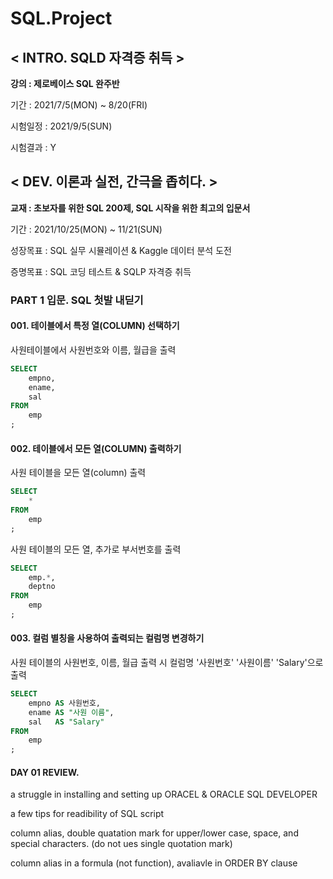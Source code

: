 # SQL.Project

## < INTRO. SQLD 자격증 취득 >
**강의 : 제로베이스 SQL 완주반**

기간 : 2021/7/5(MON) ~ 8/20(FRI)

시험일정 : 2021/9/5(SUN)

시험결과 : Y

## < DEV. 이론과 실전, 간극을 좁히다. > 
**교재 : 초보자를 위한 SQL 200제, SQL 시작을 위한 최고의 입문서**

기간 : 2021/10/25(MON) ~ 11/21(SUN)

성장목표 : SQL 실무 시뮬레이션 & Kaggle 데이터 분석 도전

증명목표 : SQL 코딩 테스트 & SQLP 자격증 취득

### PART 1 입문. SQL 첫발 내딛기
#### 001. 테이블에서 특정 열(COLUMN) 선택하기
사원테이블에서 사원번호와 이름, 월급을 출력

```sql
SELECT
    empno,
    ename,
    sal
FROM
    emp
;
```

#### 002. 테이블에서 모든 열(COLUMN) 출력하기
사원 테이블을 모든 열(column) 출력

```sql
SELECT
    *
FROM
    emp
;
```

사원 테이블의 모든 열, 추가로 부서번호를 출력
```sql
SELECT
    emp.*,
    deptno
FROM
    emp
;
```

#### 003. 컬럼 별칭을 사용하여 출력되는 컬럼명 변경하기
사원 테이블의 사원번호, 이름, 월급 출력 시 컬럼명 '사원번호' '사원이름' 'Salary'으로 출력

```sql
SELECT
    empno AS 사원번호,
    ename AS "사원 이름",
    sal   AS "Salary"
FROM
    emp
;
```  

#### DAY 01 REVIEW.
a struggle in installing and setting up ORACEL & ORACLE SQL DEVELOPER

a few tips for readibility of SQL script

column alias, double quatation mark for upper/lower case, space, and special characters. (do not ues single quotation mark)

column alias in a formula (not function), avaliavle in ORDER BY clause 

